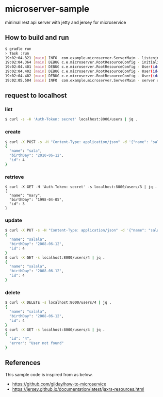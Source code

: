 # microserver-sample

minimal rest api server with jetty and jersey for microservice

## How to build and run

```bash
$ gradle run
> Task :run
19:02:04.321 [main] INFO  com.example.microserver.ServerMain - listening on port 8000
19:02:04.364 [main] DEBUG c.e.microserver.RootResourceConfig - initialize RootResourceConfig
19:02:04.401 [main] DEBUG c.e.microserver.RootResourceConfig - User(id=1, name=bob, birthDay=1995-01-17)
19:02:04.402 [main] DEBUG c.e.microserver.RootResourceConfig - User(id=2, name=john, birthDay=2005-01-11)
19:02:04.402 [main] DEBUG c.e.microserver.RootResourceConfig - User(id=3, name=mary, birthDay=1998-04-05)
19:02:05.504 [main] INFO  com.example.microserver.ServerMain - server started
```

## request to localhost

### list

```bash
$ curl -s -H 'Auth-Token: secret' localhost:8000/users | jq .
```

### create 

```bash
$ curl -X POST -s -H "Content-Type: application/json" -d '{"name": "sala", "birthDay": "2010-06-12"}' localhost:8000/users/create | jq .
{
  "name": "sala",
  "birthDay": "2010-06-12",
  "id": 4
}
```

### retrieve

```
$ curl -X GET -H 'Auth-Token: secret' -s localhost:8000/users/3 | jq .
{
  "name": "mary",
  "birthDay": "1998-04-05",
  "id": 3
}
```

### update

```bash
$ curl -X PUT -s -H "Content-Type: application/json" -d '{"name": "salala", "birthDay": "2008-06-12"}' localhost:8000/users/4 | jq .
{
  "name": "salala",
  "birthDay": "2008-06-12",
  "id": 4
}
$ curl -X GET -s localhost:8000/users/4 | jq .
{
  "name": "salala",
  "birthDay": "2008-06-12",
  "id": 4
}
```

### delete

```bash
$ curl -X DELETE -s localhost:8000/users/4 | jq .
{
  "name": "salala",
  "birthDay": "2008-06-12",
  "id": 4
}
$ curl -X GET -s localhost:8000/users/4 | jq .
{
  "id": "4",
  "error": "User not found"
}
```

## References

This sample code is inspired from as below.

* https://github.com/gilday/how-to-microservice
* https://jersey.github.io/documentation/latest/jaxrs-resources.html
